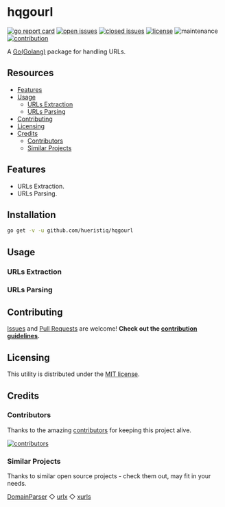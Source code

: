 # hqgourl

[![go report card](https://goreportcard.com/badge/github.com/hueristiq/hqgourl)](https://goreportcard.com/report/github.com/hueristiq/hqgourl) [![open issues](https://img.shields.io/github/issues-raw/hueristiq/hqgourl.svg?style=flat&color=1E90FF)](https://github.com/hueristiq/hqgourl/issues?q=is:issue+is:open) [![closed issues](https://img.shields.io/github/issues-closed-raw/hueristiq/hqgourl.svg?style=flat&color=1E90FF)](https://github.com/hueristiq/hqgourl/issues?q=is:issue+is:closed) [![license](https://img.shields.io/badge/license-MIT-gray.svg?color=1E90FF)](https://github.com/hueristiq/hqgourl/blob/master/LICENSE) ![maintenance](https://img.shields.io/badge/maintained%3F-yes-1E90FF.svg) [![contribution](https://img.shields.io/badge/contributions-welcome-1E90FF.svg)](https://github.com/hueristiq/hqgourl/blob/master/CONTRIBUTING.md)

A [Go(Golang)](http://golang.org/) package for handling URLs.

## Resources

* [Features](#features)
* [Usage](#usage)
    * [URLs Extraction](#urls-extraction)
    * [URLs Parsing](#urls-parsing)
* [Contributing](#contributing)
* [Licensing](#licensing)
* [Credits](#credits)
    * [Contributors](#contributors)
    * [Similar Projects](#similar-projects)

## Features

* URLs Extraction.
* URLs Parsing.

## Installation

```bash
go get -v -u github.com/hueristiq/hqgourl
```

## Usage

### URLs Extraction


### URLs Parsing

## Contributing

[Issues](https://github.com/hueristiq/hqgourl/issues) and [Pull Requests](https://github.com/hueristiq/hqgourl/pulls) are welcome! **Check out the [contribution guidelines](https://github.com/hueristiq/hqgourl/blob/master/CONTRIBUTING.md).**

## Licensing

This utility is distributed under the [MIT license](https://github.com/hueristiq/hqgourl/blob/master/LICENSE).

## Credits

### Contributors

Thanks to the amazing [contributors](https://github.com/hueristiq/hqgourl/graphs/contributors) for keeping this project alive.

[![contributors](https://contrib.rocks/image?repo=hueristiq/hqgourl&max=500)](https://github.com/hueristiq/hqgourl/graphs/contributors)

### Similar Projects

Thanks to similar open source projects - check them out, may fit in your needs.

[DomainParser](https://github.com/Cgboal/DomainParser) ◇ [urlx](https://github.com/goware/urlx) ◇ [xurls](https://github.com/mvdan/xurls)